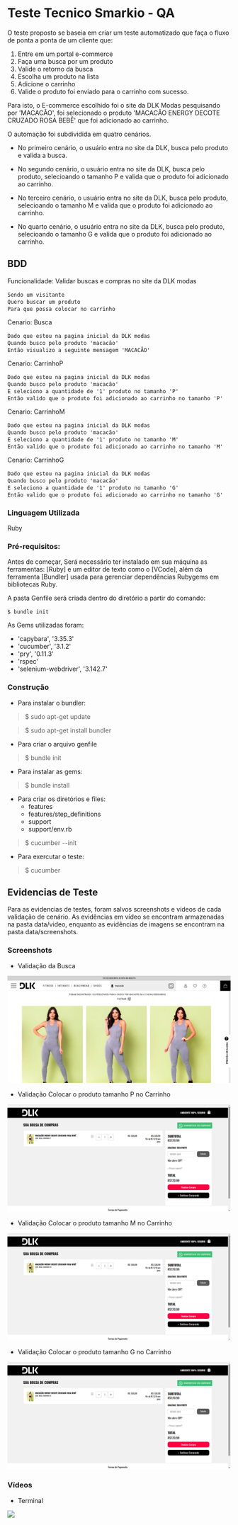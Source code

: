 # Teste Tecnico Smarkio - QA

O teste proposto se baseia em criar um teste automatizado que faça o fluxo de ponta a ponta de um cliente que:

 1. Entre em um portal e-commerce 
 2. Faça uma busca por um produto
 3. Valide o retorno da busca
 4. Escolha um produto na lista
 5. Adicione o carrinho
 6. Valide o produto foi enviado para o carrinho com sucesso.

Para isto, o E-commerce escolhido foi o site da DLK Modas pesquisando por 'MACACÃO', foi selecionado o produto 'MACACÃO ENERGY DECOTE CRUZADO ROSA BEBÊ' que foi adicionado ao carrinho. 

O automação foi subdividida em quatro cenários.

- No primeiro cenário, o usuário entra no site da DLK, busca pelo produto e valida a busca. 

- No segundo cenário, o usuário entra no site da DLK, busca pelo produto, selecioando o tamanho P e valida que o produto foi adicionado ao carrinho.

- No terceiro cenário, o usuário entra no site da DLK, busca pelo produto, selecioando o tamanho M e valida que o produto foi adicionado ao carrinho.

- No quarto cenário, o usuário entra no site da DLK, busca pelo produto, selecioando o tamanho G e valida que o produto foi adicionado ao carrinho.


## BDD

Funcionalidade: Validar buscas e compras no site da DLK modas

    Sendo um visitante    
    Quero buscar um produto    
    Para que possa colocar no carrinho

Cenario: Busca

    Dado que estou na pagina inicial da DLK modas    
    Quando busco pelo produto 'macacão'    
    Então visualizo a seguinte mensagem 'MACACÃO'

Cenario: CarrinhoP

    Dado que estou na pagina inicial da DLK modas    
    Quando busco pelo produto 'macacão'    
    E seleciono a quantidade de '1' produto no tamanho 'P'    
    Então valido que o produto foi adicionado ao carrinho no tamanho 'P'  

Cenario: CarrinhoM

    Dado que estou na pagina inicial da DLK modas    
    Quando busco pelo produto 'macacão'    
    E seleciono a quantidade de '1' produto no tamanho 'M'    
    Então valido que o produto foi adicionado ao carrinho no tamanho 'M' 

Cenario: CarrinhoG

    Dado que estou na pagina inicial da DLK modas    
    Quando busco pelo produto 'macacão'    
    E seleciono a quantidade de '1' produto no tamanho 'G'    
    Então valido que o produto foi adicionado ao carrinho no tamanho 'G' 



### Linguagem Utilizada

Ruby

### Pré-requisitos:

Antes de começar, Será necessário ter instalado em sua máquina as ferramentas: [Ruby] e um editor de texto como o [VCode], além da ferramenta [Bundler] usada para gerenciar dependências Rubygems em bibliotecas Ruby.

A pasta Genfile será criada dentro do diretório a partir do comando: 

    $ bundle init

As Gems utilizadas foram:

- 'capybara', '3.35.3'
- 'cucumber', '3.1.2'
- 'pry', '0.11.3'
- 'rspec'
- 'selenium-webdriver', '3.142.7'
    
 
### Construção


-   Para instalar o bundler:

> $ sudo apt-get update

> $ sudo apt-get install bundler

-   Para criar o arquivo genfile

> $ bundle init

-   Para instalar as gems:

> $ bundle install

-   Para criar os diretórios e files:
    -   features
    -   features/step_definitions
    -   support
    -   support/env.rb

> $ cucumber --init

-   Para exercutar o teste:

> $ cucumber 

## Evidencias de Teste

Para as evidencias de testes, foram salvos screenshots e vídeos de cada validação de cenário. As evidências em vídeo se encontram armazenadas na pasta data/video, enquanto as evidências de imagens se encontram na pasta data/screenshots.

### Screenshots

- Validação da Busca

![EvidenciaBuscaScreenshot](https://github.com/asantanna1989/TesteTecnicoSmarkio/blob/main/data/screenshots/valida_busca.png)

- Validação Colocar o produto tamanho P no Carrinho 

![EvidenciaPScreenshot](https://github.com/asantanna1989/TesteTecnicoSmarkio/blob/main/data/screenshots/valida_carrinho_p.png)

- Validação Colocar o produto tamanho M no Carrinho 

![EvidenciaMScreenshot](https://github.com/asantanna1989/TesteTecnicoSmarkio/blob/main/data/screenshots/valida_carrinho_m.png)

- Validação Colocar o produto tamanho G no Carrinho 

![EvidenciaGScreenshot](https://github.com/asantanna1989/TesteTecnicoSmarkio/blob/main/data/screenshots/valida_carrinho_g.png)


### Vídeos 

- Terminal

[![](http://img.youtube.com/vi/Ph45ifFb10A/0.jpg)](http://www.youtube.com/watch?v=Ph45ifFb10A "")


